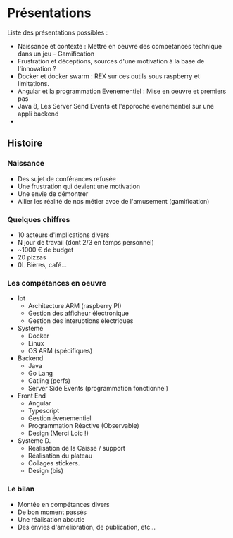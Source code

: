 # Présentations

Liste des présentations possibles :
 - Naissance et contexte : Mettre en oeuvre des compétances technique dans un jeu - Gamification
 - Frustration et déceptions, sources d'une motivation à la base de l'innovation ?
 - Docker et docker swarm : REX sur ces outils sous raspberry et limitations.
 - Angular et la programmation Evenementiel : Mise en oeuvre et premiers pas
 - Java 8, Les Server Send Events et l'approche evenementiel sur une appli backend
 - 


## Histoire 

### Naissance

- Des sujet de conférances refusée
- Une frustration qui devient une motivation
- Une envie de démontrer
- Allier les réalité de nos métier avce de l'amusement (gamification)

### Quelques chiffres

- 10 acteurs d'implications divers
- N jour de travail (dont 2/3 en temps personnel)
- ~1000 € de budget
- 20 pizzas
- 0L Bières, café...

### Les compétances en oeuvre

- Iot 
	- Architecture ARM (raspberry PI)
	- Gestion des afficheur électronique
	- Gestion des interuptions électriques
- Système
	- Docker
	- Linux
	- OS ARM (spécifiques)
- Backend
	- Java
	- Go Lang
	- Gatling (perfs)
	- Server Side Events (programmation fonctionnel)
- Front End
	- Angular
	- Typescript
	- Gestion évenementiel 
	- Programmation Réactive (Observable)
	- Design (Merci Loic !)
- Système D.
	- Réalisation de la Caisse / support
	- Réalisation du plateau
	- Collages stickers.
	- Design (bis)

### Le bilan

- Montée en compétances divers
- De bon moment passés
- Une réalisation aboutie
- Des envies d'amélioration, de publication, etc...


